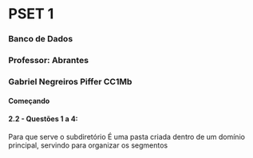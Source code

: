 # PSET 1

### Banco de Dados
### Professor: Abrantes


### Gabriel Negreiros Piffer CC1Mb


#### Começando
#### 2.2 - Questões 1 a 4:
Para que serve o subdiretório
É uma pasta criada dentro de um domínio principal, servindo para organizar os segmentos
